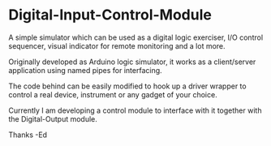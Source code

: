 # Digital-Input-Control-Module

A simple simulator which can be used as a digital logic exerciser, I/O control sequencer, visual indicator for remote monitoring and a lot more.

Originally developed as Arduino logic simulator, it works as a client/server application using named pipes for interfacing.

The code behind can be easily modified to hook up a driver wrapper to control a real device, instrument or any gadget of your choice.

Currently I am developing a control module to interface with it together with the Digital-Output module.
 

Thanks
-Ed
